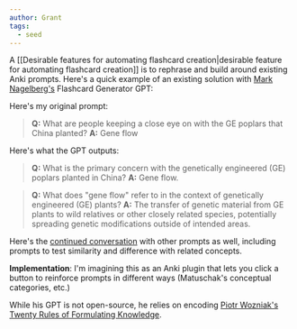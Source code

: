 ```yaml
---
author: Grant
tags:
  - seed
---
```

A [[Desirable features for automating flashcard creation|desirable feature for automating flashcard creation]] is to rephrase and build around existing Anki prompts. Here's a quick example of an existing solution with [Mark Nagelberg's](https://www.marknagelberg.com/) Flashcard Generator GPT:

Here's my original prompt:
>**Q:** What are people keeping a close eye on with the GE poplars that China planted?
>**A:** Gene flow

Here's what the GPT outputs:
>**Q:** What is the primary concern with the genetically engineered (GE) poplars planted in China? 
>**A:** Gene flow.

>**Q:** What does "gene flow" refer to in the context of genetically engineered (GE) plants? 
>**A:** The transfer of genetic material from GE plants to wild relatives or other closely related species, potentially spreading genetic modifications outside of intended areas.

Here's the [continued conversation](https://chat.openai.com/share/8277d8ad-65c0-40ed-b4c5-0b0122d481e8) with other prompts as well, including prompts to test similarity and difference with related concepts.

**Implementation**: I'm imagining this as an Anki plugin that lets you click a button to reinforce prompts in different ways (Matuschak's conceptual categories, etc.)

While his GPT is not open-source, he relies on encoding [Piotr Wozniak's Twenty Rules of Formulating Knowledge](https://www.supermemo.com/en/blog/twenty-rules-of-formulating-knowledge).

